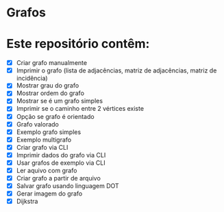 # Grafos

# Este repositório contêm:

- [x] Criar grafo manualmente
- [x] Imprimir o grafo (lista de adjacências, matriz de adjacências, matriz de incidência)
- [x] Mostrar grau do grafo
- [x] Mostrar ordem do grafo
- [x] Mostrar se é um grafo simples
- [x] Imprimir se o caminho entre 2 vértices existe
- [x] Opção se grafo é orientado
- [x] Grafo valorado
- [x] Exemplo grafo simples
- [x] Exemplo multigrafo
- [x] Criar grafo via CLI
- [x] Imprimir dados do grafo via CLI
- [x] Usar grafos de exemplo via CLI
- [x] Ler aquivo com grafo
- [x] Criar grafo a partir de arquivo
- [x] Salvar grafo usando linguagem DOT
- [x] Gerar imagem do grafo
- [x] Dijkstra